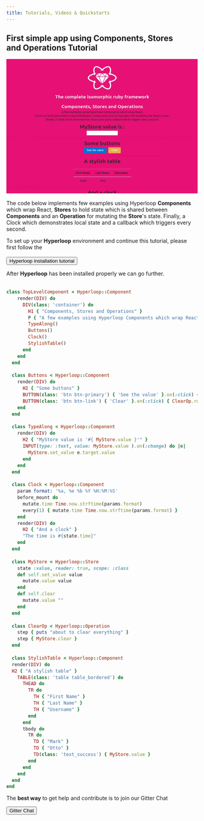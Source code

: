 ```yaml
---
title: Tutorials, Videos & Quickstarts
---
```


## <i class="flaticon-professor-teaching"></i><span class="bigfirstletter">F</span>irst simple app using Components, Stores <br>and Operations Tutorial

<img src="/images/tutorials/Hyperloop-Compsimple.gif" class="imgborder">

The code below implements few examples using Hyperloop **Components** which wrap React, **Stores** to hold state which is shared between **Components** and an **Operation** for mutating the **Store**'s state. Finally, a Clock which demonstrates local state and a callback which triggers every second.

To set up your **Hyperloop** environment and continue this tutorial, please first follow the <br><br>
<button type="button" class="btn btn-primary btn-lg btn-hyperlooppink" onclick="location.href='/installation';">Hyperloop installation tutorial</button>

After **Hyperloop** has been installed properly we can go further.

```ruby

class TopLevelComponent < Hyperloop::Component
    render(DIV) do
      DIV(class: 'container') do
        H1 { "Components, Stores and Operations" }
        P { "A few examples using Hyperloop Components which wrap React, Stores to hold state which is shared between Components and an Operation for mutating the Store's state. Finally, a Clock which demonstrates local state and a callback which triggers every second." }
        TypeAlong()
        Buttons()
        Clock()
        StylishTable()
      end
    end
  end

  class Buttons < Hyperloop::Component
    render(DIV) do
      H2 { "Some buttons" }
      BUTTON(class: 'btn btn-primary') { 'See the value' }.on(:click) { alert "MyStore value is '#{ MyStore.value }'" }
      BUTTON(class: 'btn btn-link') { 'Clear' }.on(:click) { ClearOp.run }
    end
  end

  class TypeAlong < Hyperloop::Component
    render(DIV) do
      H2 { "MyStore value is '#{ MyStore.value }'" }
      INPUT(type: :text, value: MyStore.value ).on(:change) do |e|
        MyStore.set_value e.target.value
      end
    end
  end

  class Clock < Hyperloop::Component
    param format: '%a, %e %b %Y %H:%M:%S'
    before_mount do
      mutate.time Time.now.strftime(params.format)
      every(1) { mutate.time Time.now.strftime(params.format) }
    end
    render(DIV) do
      H2 { "And a clock" }
      "The time is #{state.time}"
    end
  end

  class MyStore < Hyperloop::Store
    state :value, reader: true, scope: :class
    def self.set_value value
      mutate.value value
    end
    def self.clear
      mutate.value ""
    end
  end

  class ClearOp < Hyperloop::Operation
    step { puts "about to clear everything" }
    step { MyStore.clear }
  end

  class StylishTable < Hyperloop::Component
  render(DIV) do
  H2 { "A stylish table" }
    TABLE(class: 'table table_bordered') do
      THEAD do
        TR do
          TH { "First Name" }
          TH { "Last Name" }
          TH { "Username" }
        end
      end
      tbody do
        TR do
          TD { "Mark" }
          TD { "Otto" }
          TD(class: 'text_success') { MyStore.value }
        end
      end
    end
  end
end

```



<div>
  <p>The <strong>best way</strong> to get help and contribute is to join our Gitter Chat</p>
  <button type="button" class="btn btn-primary btn-lg btn-hyperloopgitter" onclick="location.href='https://gitter.im/ruby-hyperloop/chat';">Gitter Chat</button>
</div>
